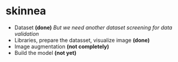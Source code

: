 # skinnea
* Dataset **(done)** 
  *But we need another dataset screening for data validation*
* Libraries, prepare the datasset, visualize image **(done)**
* Image augmentation **(not completely)**
* Build the model **(not yet)**
